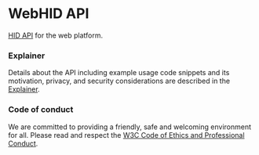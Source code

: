 # WebHID API

[HID API](http://wicg.github.io/webhid/) for the web platform. 

### Explainer

Details about the API including example usage code snippets and its motivation, privacy, and security considerations are described in the [Explainer](./EXPLAINER.md).

### Code of conduct

We are committed to providing a friendly, safe and welcoming environment for all. Please read and respect the [W3C Code of Ethics and Professional Conduct](https://www.w3.org/Consortium/cepc/).
